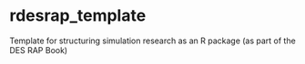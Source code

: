 # rdesrap_template
Template for structuring simulation research as an R package (as part of the DES RAP Book)
